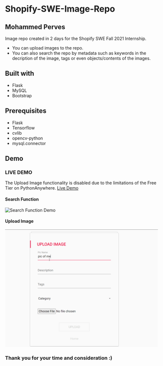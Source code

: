 # Shopify-SWE-Image-Repo
## Mohammed Perves
 Image repo created in 2 days for the Shopify SWE Fall 2021 Internship.
 * You can upload images to the repo.
 * You can also search the repo by metadata such as keywords in the decription of the image, tags or even objects/contents of the images.

## Built with
* Flask
* MySQL
* Bootstrap

## Prerequisites
 * Flask
 * Tensorflow
 * cvlib
 * opencv-python
 * mysql.connector

## Demo


### LIVE DEMO
The Upload Image functionality is disabled due to the limitations of the Free Tier on PythonAnywhere.
[Live Demo](http://pmoe7.pythonanywhere.com/)

#### Search Function
![Search Function Demo](search.gif)

#### Upload Image
![Upload Function Demo](upload.gif)

### Thank you for your time and consideration :)




